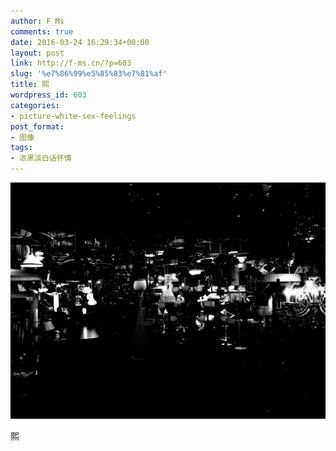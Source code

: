 ```yaml
---
author: F_Ms
comments: true
date: 2016-03-24 16:29:34+00:00
layout: post
link: http://f-ms.cn/?p=603
slug: '%e7%86%99%e5%85%83%e7%81%af'
title: 熙
wordpress_id: 603
categories:
- picture-white-sex-feelings
post_format:
- 图像
tags:
- 浓黑淡白话怀情
---
```


![黑白-色情怀_熙元灯饰_灯店[003]](/img/post/wp/2016/03/黑白-色情怀_熙元灯饰_灯店003.jpg)




熙
